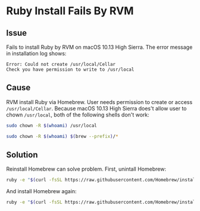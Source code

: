 # Ruby Install Fails By RVM
## Issue

Fails to install Ruby by RVM on macOS 10.13 High Sierra. The error message in installation log shows:

```
Error: Could not create /usr/local/Cellar
Check you have permission to write to /usr/local
```
## Cause

RVM install Ruby via Homebrew. User needs permission to create or access `/usr/local/Cellar`. Because macOS 10.13 High Sierra does't allow user to chown `/usr/local`, both of the following shells don't work:

```bash
sudo chown -R $(whoami) /usr/local
```
```bash
sudo chown -R $(whoami) $(brew --prefix)/*
```

## Solution

Reinstall Homebrew can solve problem. First, unintall Homebrew:

```bash
ruby -e "$(curl -fsSL https://raw.githubusercontent.com/Homebrew/install/master/uninstall)"
```

And install Homebrew again:

```bash
ruby -e "$(curl -fsSL https://raw.githubusercontent.com/Homebrew/install/master/install)"
```